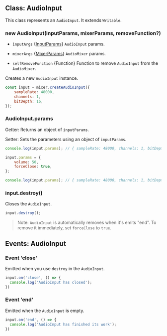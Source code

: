 ## Class: AudioInput
This class represents an `AudioInput`. It extends `Writable`.

### new AudioInput(inputParams, mixerParams, removeFunction?)
 - `inputArgs` {[InputParams](./AudioMixer.md#audiomixercreateaudioinputinputargs)} `AudioInput` params.
  
 - `mixerArgs` {[MixerParams](./AudioMixer.md#new-audiomixermixerparams)} `AudioMixer` params.
  
 - `selfRemoveFunction` {Function} Function to remove `AudioInput` from the `AudioMixer`.

Creates a new `AudioInput` instance.

```js
const input = mixer.createAudioInput({
    sampleRate: 48000,
    channels: 1,
    bitDepth: 16,
});
```

### AudioInput.params
Getter: Returns an object of `inputParams`.

Setter: Sets the parameters using an object of `inputParams`.

```js
console.log(input.params); // { sampleRate: 48000, channels: 1, bitDepth: 16 }

input.params = {
    volume: 50,
    forceClose: true,
};

console.log(input.params); // { sampleRate: 48000, channels: 1, bitDepth: 16, volume: 50, forceClose: true }
```

### input.destroy()
Closes the `AudioInput`.

```js
input.destroy();
```

> Note: `AudioInput` is automatically removes when it's emits "end".
> To remove it immediately, set `forceClose` to `true`.


## Events: AudioInput

### Event 'close'
Emitted when you use `destroy` in the `AudioInput`.

```js
input.on('close', () => {
  console.log('AudioInput has closed');
})
```

### Event 'end'
Emitted when the `AudioInput` is empty.

```js
input.on('end', () => {
  console.log('AudioInput has finished its work');
})
```
